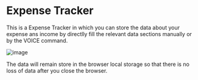 # Expense Tracker

This is a Expense Tracker in which you can store the data about your expense ans income by directlly fill the relevant data sections manually or by the VOICE command.

![image](https://user-images.githubusercontent.com/51444484/187650649-842bb8cb-f7cc-4315-8404-1355bd1a071d.png)


The data will remain store in the browser local storage so that there is no loss of data after you close the browser.
